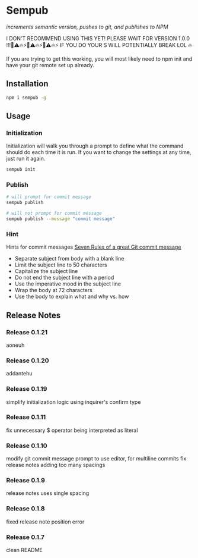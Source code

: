 # Sempub
*increments semantic version, pushes to git, and publishes to NPM*

I DON'T RECOMMEND USING THIS YET! PLEASE WAIT FOR VERSION 1.0.0 !!!🚨⚠️🔥⚡🚨⚠️🔥⚡🚨⚠️🔥⚡
IF YOU DO YOUR S WILL POTENTIALLY BREAK LOL 🔥

If you are trying to get this working, you will most likely need to npm init and have your git remote set up already.

## Installation

```bash
npm i sempub -g
```

## Usage


### Initialization

Initialization will walk you through a prompt to define what the command should do each time it is run. If you want to change the settings at any time, just run it again.

```bash
sempub init
```

### Publish

```bash
# will prompt for commit message
sempub publish

# will not prompt for commit message
sempub publish --message "commit message"
```

### Hint

Hints for commit messages [Seven Rules of a great Git commit message](https://chris.beams.io/posts/git-commit/)

* Separate subject from body with a blank line
* Limit the subject line to 50 characters
* Capitalize the subject line
* Do not end the subject line with a period
* Use the imperative mood in the subject line
* Wrap the body at 72 characters
* Use the body to explain what and why vs. how

## Release Notes

### Release 0.1.21

aoneuh

### Release 0.1.20

addantehu

### Release 0.1.19

simplify initialization logic using inquirer's confirm type

### Release 0.1.11

fix unnecessary $ operator being interpreted as literal

### Release 0.1.10

modify git commit message prompt to use editor, for multiline commits
fix release notes adding too many spacings

### Release 0.1.9

release notes uses single spacing

### Release 0.1.8

fixed release note position error


### Release 0.1.7

clean README
